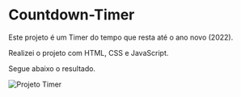 # Countdown-Timer

Este projeto é um Timer do tempo que resta até o ano novo (2022).

Realizei o projeto com HTML, CSS e JavaScript.

Segue abaixo o resultado.

![Projeto Timer](https://media.giphy.com/media/dMBygJvf5Ej6zo2nZi/giphy.gif)
